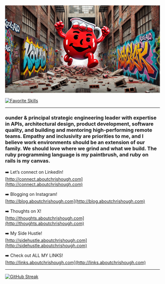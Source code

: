 [![Video About Me](https://github.com/chrishough/chrishough/blob/main/assets/20241002.gif)]()

<!-- https://github.com/LelouchFR/skill-icons -->
[![Favorite Skills](https://go-skill-icons.vercel.app/api/icons?i=ruby,rails,js,sass,postgres,redis,heroku,aws,github,apple,rubymine,ps,rubocop,api,terminal&theme=dark)]()

***

### ounder & principal strategic engineering leader with expertise in APIs, architectural design, product development, software quality, and building and mentoring high-performing remote teams. Empathy and inclusivity are priorities to me, and I believe work environments should be an extension of our family. We should love where we grind and what we build. The ruby programming language is my paintbrush, and ruby on rails is my canvas.

:arrow_right: Let’s connect on LinkedIn!  
[http://connect.aboutchrishough.com](http://connect.aboutchrishough.com)  

:arrow_right: Blogging on Instagram!  
[http://blog.aboutchrishough.com](http://blog.aboutchrishough.com)  

:arrow_right: Thoughts on X!  
[http://thoughts.aboutchrishough.com](http://thoughts.aboutchrishough.com)  

:arrow_right: My Side Hustle!   
[http://sidehustle.aboutchrishough.com](http://sidehustle.aboutchrishough.com)  

:arrow_right: Check out ALL MY LINKS!  
[http://links.aboutchrishough.com](http://links.aboutchrishough.com)  

***

<!-- https://github.com/DenverCoder1/github-readme-streak-stats -->
[![GitHub Streak](https://streak-stats.demolab.com?user=chrishough&ring=EB5454&fire=EB5454&currStreakLabel=EB5454)](https://git.io/streak-stats)


